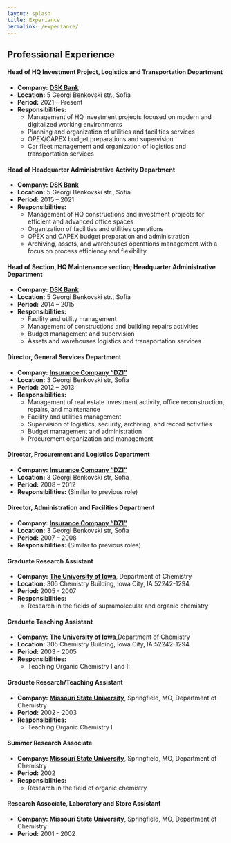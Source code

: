```yaml
---
layout: splash
title: Experiance
permalink: /experiance/
---
```


## Professional Experience

#### Head of HQ Investment Project, Logistics and Transportation Department
- **Company:** **[DSK Bank](https://dskbank.bg/)**
- **Location:** 5 Georgi Benkovski str., Sofia
- **Period:** 2021 – Present
- **Responsibilities:**
  - Management of HQ investment projects focused on modern and digitalized working environments
  - Planning and organization of utilities and facilities services
  - OPEX/CAPEX budget preparations and supervision
  - Car fleet management and organization of logistics and transportation services

#### Head of Headquarter Administrative Activity Department
- **Company:** **[DSK Bank](https://dskbank.bg/)**
- **Location:** 5 Georgi Benkovski str., Sofia
- **Period:** 2015 – 2021
- **Responsibilities:**
  - Management of HQ constructions and investment projects for efficient and advanced office spaces
  - Organization of facilities and utilities operations
  - OPEX and CAPEX budget preparation and administration
  - Archiving, assets, and warehouses operations management with a focus on process efficiency and flexibility

#### Head of Section, HQ Maintenance section; Headquarter Administrative Department
- **Company:** **[DSK Bank](https://dskbank.bg/)**
- **Location:** 5 Georgi Benkovski str., Sofia
- **Period:** 2014 – 2015
- **Responsibilities:**
  - Facility and utility management
  - Management of constructions and building repairs activities
  - Budget management and supervision
  - Assets and warehouses logistics and transportation services

#### Director, General Services Department
- **Company:** **[Insurance Company “DZI”](https://www.dzi.bg/)**
- **Location:** 3 Georgi Benkovski str, Sofia
- **Period:** 2012 – 2013
- **Responsibilities:**
  - Management of real estate investment activity, office reconstruction, repairs, and maintenance
  - Facility and utilities management
  - Supervision of logistics, security, archiving, and record activities
  - Budget management and administration
  - Procurement organization and management

#### Director, Procurement and Logistics Department
- **Company:** **[Insurance Company “DZI”](https://www.dzi.bg/)**
- **Location:** 3 Georgi Benkovski str, Sofia
- **Period:** 2008 – 2012
- **Responsibilities:** (Similar to previous role)

#### Director, Administration and Facilities Department
- **Company:** **[Insurance Company “DZI”](https://www.dzi.bg/)**
- **Location:** 3 Georgi Benkovski str, Sofia
- **Period:** 2007 – 2008
- **Responsibilities:** (Similar to previous roles)

#### Graduate Research Assistant
- **Company:** **[The University of Iowa](https://uiowa.com/)**, Department of Chemistry
- **Location:** 305 Chemistry Building, Iowa City, IA 52242-1294
- **Period:** 2005 - 2007
- **Responsibilities:**
  - Research in the fields of supramolecular and organic chemistry

#### Graduate Teaching Assistant
- **Company:** **[The University of Iowa](https://uiowa.com/)**,Department of Chemistry
- **Location:** 305 Chemistry Building, Iowa City, IA 52242-1294
- **Period:** 2003 - 2005
- **Responsibilities:**
  - Teaching Organic Chemistry I and II

#### Graduate Research/Teaching Assistant
- **Company:** **[Missouri State University](https://www.missouristate.edu/)**, Springfield, MO, Department of Chemistry
- **Period:** 2002 - 2003
- **Responsibilities:**
  - Teaching Organic Chemistry I

#### Summer Research Associate
- **Company:** **[Missouri State University](https://www.missouristate.edu/)**, Springfield, MO, Department of Chemistry
- **Period:** 2002
- **Responsibilities:**
  - Research in the field of organic chemistry

#### Research Associate, Laboratory and Store Assistant
- **Company:** **[Missouri State University](https://www.missouristate.edu/)**, Springfield, MO, Department of Chemistry
- **Period:** 2001 - 2002
